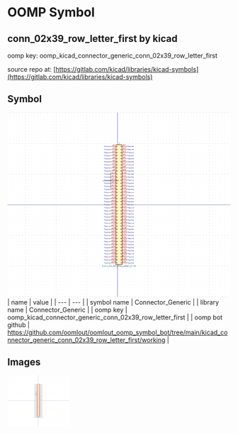 # OOMP Symbol  
## conn_02x39_row_letter_first  by kicad  
  
oomp key: oomp_kicad_connector_generic_conn_02x39_row_letter_first  
  
source repo at: [https://gitlab.com/kicad/libraries/kicad-symbols](https://gitlab.com/kicad/libraries/kicad-symbols)  
## Symbol  
  
[![working.png](working_600.png)](working.png)  
| name | value | 
| --- | --- | 
| symbol name | Connector_Generic | 
| library name | Connector_Generic | 
| oomp key | oomp_kicad_connector_generic_conn_02x39_row_letter_first | 
| oomp bot github | https://github.com/oomlout/oomlout_oomp_symbol_bot/tree/main/kicad_connector_generic_conn_02x39_row_letter_first/working | 
## Images  
  
[![working.png](working_140.png)](working.png)  
